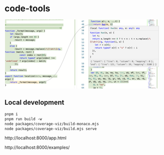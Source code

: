 # code-tools

![](packages/coverage-viz/coverage-with-map.png)

## Local development

```
pnpm i
pnpm run build -w
node packages/coverage-viz/build-monaco.mjs
node packages/coverage-viz/build.mjs serve
```

http://localhost:8000/app.html

http://localhost:8000/examples/
